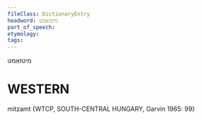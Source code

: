 ```yaml
---
fileClass: DictionaryEntry
headword: מיטזאַמט
part_of_speech: 
etymology: 
tags: 
---
```

מיטזאַמט

WESTERN
========

mitzamt {WTCP, SOUTH-CENTRAL HUNGARY, Garvin 1965: 99}